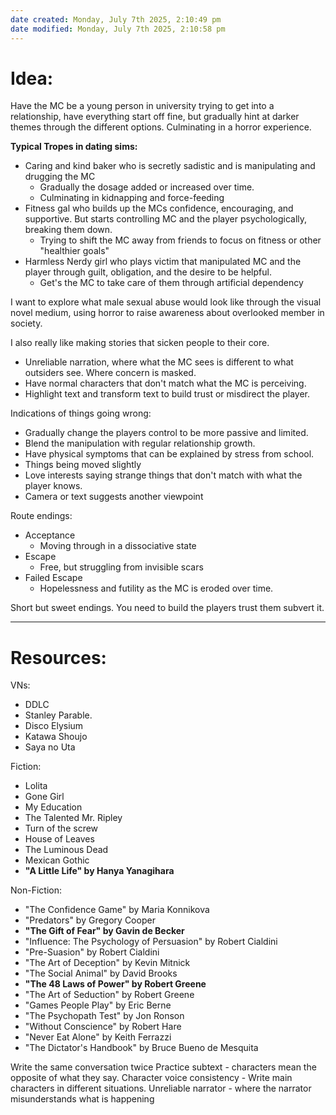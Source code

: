 ```yaml
---
date created: Monday, July 7th 2025, 2:10:49 pm
date modified: Monday, July 7th 2025, 2:10:58 pm
---
```


# Idea:

Have the MC be a young person in university trying to get into a relationship, have everything start off fine, but gradually hint at darker themes through the different options. Culminating in a horror experience.

**Typical Tropes in dating sims:**
- Caring and kind baker who is secretly sadistic and is manipulating and drugging the MC
	- Gradually the dosage added or increased over time.
	- Culminating in kidnapping and force-feeding
- Fitness gal who builds up the MCs confidence, encouraging, and supportive. But starts controlling MC and the player psychologically, breaking them down.
	- Trying to shift the MC away from friends to focus on fitness or other "healthier goals"
- Harmless Nerdy girl who plays victim that manipulated MC and the player through guilt, obligation, and the desire to be helpful.
	- Get's the MC to take care of them through artificial dependency

I want to explore what male sexual abuse would look like through the visual novel medium, using horror to raise awareness about overlooked member in society.

I also really like making stories that sicken people to their core.

- Unreliable narration, where what the MC sees is different to what outsiders see. Where concern is masked.
- Have normal characters that don't match what the MC is perceiving.
- Highlight text and transform text to build trust or misdirect the player.

Indications of things going wrong:
- Gradually change the players control to be more passive and limited.
- Blend the manipulation with regular relationship growth.
- Have physical symptoms that can be explained by stress from school.
- Things being moved slightly
- Love interests saying strange things that don't match with what the player knows.
- Camera or text suggests another viewpoint


Route endings:
- Acceptance
	- Moving through in a dissociative state
- Escape
	- Free, but struggling from invisible scars
- Failed Escape
	- Hopelessness and futility as the MC is eroded over time.

Short but sweet endings.
You need to build the players trust them subvert it.


***

# Resources:

VNs:
- DDLC
- Stanley Parable.
- Disco Elysium
- Katawa Shoujo
- Saya no Uta

Fiction:
- Lolita
- Gone Girl
- My Education
- The Talented Mr. Ripley
- Turn of the screw
- House of Leaves
- The Luminous Dead
- Mexican Gothic
- **"A Little Life" by Hanya Yanagihara**

Non-Fiction:
- "The Confidence Game" by Maria Konnikova
- "Predators" by Gregory Cooper
- **"The Gift of Fear" by Gavin de Becker**
- "Influence: The Psychology of Persuasion" by Robert Cialdini
- "Pre-Suasion" by Robert Cialdini
- "The Art of Deception" by Kevin Mitnick
- "The Social Animal" by David Brooks
- **"The 48 Laws of Power" by Robert Greene**
- "The Art of Seduction" by Robert Greene
- "Games People Play" by Eric Berne
- "The Psychopath Test" by Jon Ronson
- "Without Conscience" by Robert Hare
- "Never Eat Alone" by Keith Ferrazzi
- "The Dictator's Handbook" by Bruce Bueno de Mesquita

Write the same conversation twice
Practice subtext - characters mean the opposite of what they say.
Character voice consistency - Write main characters in different situations.
Unreliable narrator - where the narrator misunderstands what is happening